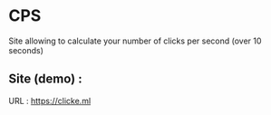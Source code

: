 # CPS
Site allowing to calculate your number of clicks per second (over 10 seconds)

## Site (demo) :
URL : https://clicke.ml
